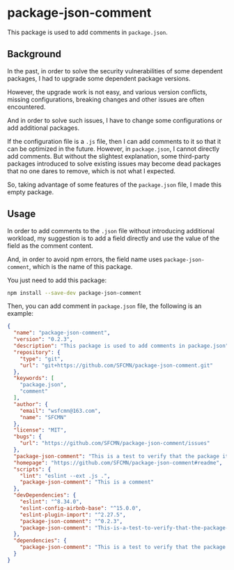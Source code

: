 # package-json-comment

This package is used to add comments in `package.json`.

## Background

In the past, in order to solve the security vulnerabilities of some dependent packages, I had to upgrade some dependent package versions.


However, the upgrade work is not easy, and various version conflicts, missing configurations, breaking changes and other issues are often encountered.


And in order to solve such issues, I have to change some configurations or add additional packages.


If the configuration file is a `.js` file, then I can add comments to it so that it can be optimized in the future. However, in `package.json`, I cannot directly add comments. But without the slightest explanation, some third-party packages introduced to solve existing issues may become dead packages that no one dares to remove, which is not what I expected.


So, taking advantage of some features of the `package.json` file, I made this empty package.

## Usage

In order to add comments to the `.json` file without introducing additional workload, my suggestion is to add a field directly and use the value of the field as the comment content.

And, in order to avoid npm errors, the field name uses `package-json-comment`, which is the name of this package.

You just need to add this package:

```bash
npm install --save-dev package-json-comment
```

Then, you can add comment in `package.json` file, the following is an example:

```json
{
  "name": "package-json-comment",
  "version": "0.2.3",
  "description": "This package is used to add comments in package.json",
  "repository": {
    "type": "git",
    "url": "git+https://github.com/SFCMN/package-json-comment.git"
  },
  "keywords": [
    "package.json",
    "comment"
  ],
  "author": {
    "email": "wsfcmn@163.com",
    "name": "SFCMN"
  },
  "license": "MIT",
  "bugs": {
    "url": "https://github.com/SFCMN/package-json-comment/issues"
  },
  "package-json-comment": "This is a test to verify that the package itself is available",
  "homepage": "https://github.com/SFCMN/package-json-comment#readme",
  "scripts": {
    "lint": "eslint --ext .js .",
    "package-json-comment": "This is a comment"
  },
  "devDependencies": {
    "eslint": "^8.34.0",
    "eslint-config-airbnb-base": "^15.0.0",
    "eslint-plugin-import": "^2.27.5",
    "package-json-comment": "^0.2.3",
    "package-json-comment": "This-is-a-test-to-verify-that-the-package-itself-is-available"
  },
  "dependencies": {
    "package-json-comment": "This is a test to verify that the package itself is available"
  }
}

```
